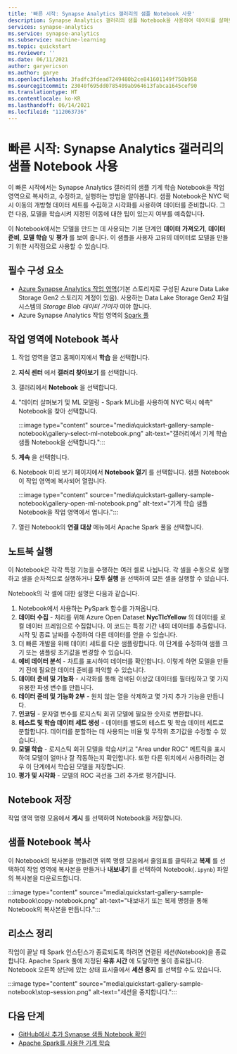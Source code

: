 ```yaml
---
title: '빠른 시작: Synapse Analytics 갤러리의 샘플 Notebook 사용'
description: Synapse Analytics 갤러리의 샘플 Notebook을 사용하여 데이터를 살펴보고 기계 학습 모델을 빌드하는 방법을 알아봅니다.
services: synapse-analytics
ms.service: synapse-analytics
ms.subservice: machine-learning
ms.topic: quickstart
ms.reviewer: ''
ms.date: 06/11/2021
author: garyericson
ms.author: garye
ms.openlocfilehash: 3fadfc3fdead7249480b2ce841601149f750b958
ms.sourcegitcommit: 23040f695dd0785409ab964613fabca1645cef90
ms.translationtype: HT
ms.contentlocale: ko-KR
ms.lasthandoff: 06/14/2021
ms.locfileid: "112063736"
---
```

# <a name="quickstart-use-a-sample-notebook-from-the-synapse-analytics-gallery"></a>빠른 시작: Synapse Analytics 갤러리의 샘플 Notebook 사용

이 빠른 시작에서는 Synapse Analytics 갤러리의 샘플 기계 학습 Notebook을 작업 영역으로 복사하고, 수정하고, 실행하는 방법을 알아봅니다.
샘플 Notebook은 NYC 택시 이동의 개방형 데이터 세트를 수집하고 시각화를 사용하여 데이터를 준비합니다. 그런 다음, 모델을 학습시켜 지정된 이동에 대한 팁이 있는지 여부를 예측합니다.

이 Notebook에서는 모델을 만드는 데 사용되는 기본 단계인 **데이터 가져오기**, **데이터 준비**, **모델 학습** 및 **평가** 를 보여 줍니다. 이 샘플을 사용자 고유의 데이터로 모델을 만들기 위한 시작점으로 사용할 수 있습니다.

## <a name="prerequisites"></a>필수 구성 요소

* [Azure Synapse Analytics 작업 영역](../get-started-create-workspace.md)(기본 스토리지로 구성된 Azure Data Lake Storage Gen2 스토리지 계정이 있음). 사용하는 Data Lake Storage Gen2 파일 시스템의 *Storage Blob 데이터 기여자* 여야 합니다.
* Azure Synapse Analytics 작업 영역의 [Spark 풀](../get-started-analyze-spark.md)

## <a name="copy-the-notebook-to-your-workspace"></a>작업 영역에 Notebook 복사

1. 작업 영역을 열고 홈페이지에서 **학습** 을 선택합니다.
1. **지식 센터** 에서 **갤러리 찾아보기** 를 선택합니다.
1. 갤러리에서 **Notebook** 을 선택합니다.
1. "데이터 살펴보기 및 ML 모델링 - Spark MLib를 사용하여 NYC 택시 예측" Notebook을 찾아 선택합니다.

   :::image type="content" source="media\quickstart-gallery-sample-notebook\gallery-select-ml-notebook.png" alt-text="갤러리에서 기계 학습 샘플 Notebook을 선택합니다.":::

1. **계속** 을 선택합니다.
1. Notebook 미리 보기 페이지에서 **Notebook 열기** 를 선택합니다. 샘플 Notebook이 작업 영역에 복사되어 열립니다.

    :::image type="content" source="media\quickstart-gallery-sample-notebook\gallery-open-ml-notebook.png" alt-text="기계 학습 샘플 Notebook을 작업 영역에서 엽니다.":::

1. 열린 Notebook의 **연결 대상** 메뉴에서 Apache Spark 풀을 선택합니다.

## <a name="run-the-notebook"></a>노트북 실행

이 Notebook은 각각 특정 기능을 수행하는 여러 셀로 나뉩니다.
각 셀을 수동으로 실행하고 셀을 순차적으로 실행하거나 **모두 실행** 을 선택하여 모든 셀을 실행할 수 있습니다.

Notebook의 각 셀에 대한 설명은 다음과 같습니다.

1. Notebook에서 사용하는 PySpark 함수를 가져옵니다.
1. **데이터 수집** - 처리를 위해 Azure Open Dataset **NycTlcYellow** 의 데이터를 로컬 데이터 프레임으로 수집합니다. 이 코드는 특정 기간 내의 데이터를 추출합니다. 시작 및 종료 날짜를 수정하여 다른 데이터를 얻을 수 있습니다.
1. 더 빠른 개발을 위해 데이터 세트를 다운 샘플링합니다. 이 단계를 수정하여 샘플 크기 또는 샘플링 초기값을 변경할 수 있습니다.
1. **예비 데이터 분석** - 차트를 표시하여 데이터를 확인합니다. 이렇게 하면 모델을 만들기 전에 필요한 데이터 준비를 파악할 수 있습니다.
1. **데이터 준비 및 기능화** - 시각화를 통해 검색된 이상값 데이터를 필터링하고 몇 가지 유용한 파생 변수를 만듭니다.
1. **데이터 준비 및 기능화 2부** - 원치 않는 열을 삭제하고 몇 가지 추가 기능을 만듭니다.
1. **인코딩** - 문자열 변수를 로지스틱 회귀 모델에 필요한 숫자로 변환합니다.
1. **테스트 및 학습 데이터 세트 생성** - 데이터를 별도의 테스트 및 학습 데이터 세트로 분할합니다. 데이터를 분할하는 데 사용되는 비율 및 무작위 초기값을 수정할 수 있습니다.
1. **모델 학습** - 로지스틱 회귀 모델을 학습시키고 "Area under ROC" 메트릭을 표시하여 모델이 얼마나 잘 작동하는지 확인합니다. 또한 다른 위치에서 사용하려는 경우 이 단계에서 학습된 모델을 저장합니다.
1. **평가 및 시각화** - 모델의 ROC 곡선을 그려 추가로 평가합니다.

## <a name="save-the-notebook"></a>Notebook 저장

작업 영역 명령 모음에서 **게시** 를 선택하여 Notebook을 저장합니다.

## <a name="copying-the-sample-notebook"></a>샘플 Notebook 복사

이 Notebook의 복사본을 만들려면 위쪽 명령 모음에서 줄임표를 클릭하고 **복제** 를 선택하여 작업 영역에 복사본을 만들거나 **내보내기** 를 선택하여 Notebook(`.ipynb`) 파일의 복사본을 다운로드합니다.

:::image type="content" source="media\quickstart-gallery-sample-notebook\copy-notebook.png" alt-text="내보내기 또는 복제 명령을 통해 Notebook의 복사본을 만듭니다.":::

## <a name="clean-up-resources"></a>리소스 정리

작업이 끝날 때 Spark 인스턴스가 종료되도록 하려면 연결된 세션(Notebook)을 종료합니다. Apache Spark 풀에 지정된 **유휴 시간** 에 도달하면 풀이 종료됩니다. Notebook 오른쪽 상단에 있는 상태 표시줄에서 **세션 중지** 를 선택할 수도 있습니다.

:::image type="content" source="media\quickstart-gallery-sample-notebook\stop-session.png" alt-text="세션을 중지합니다.":::

## <a name="next-steps"></a>다음 단계

* [GitHub에서 추가 Synapse 샘플 Notebook 확인](https://github.com/Azure-Samples/Synapse/tree/main/MachineLearning)
* [Apache Spark를 사용한 기계 학습](../spark/apache-spark-machine-learning-concept.md)
